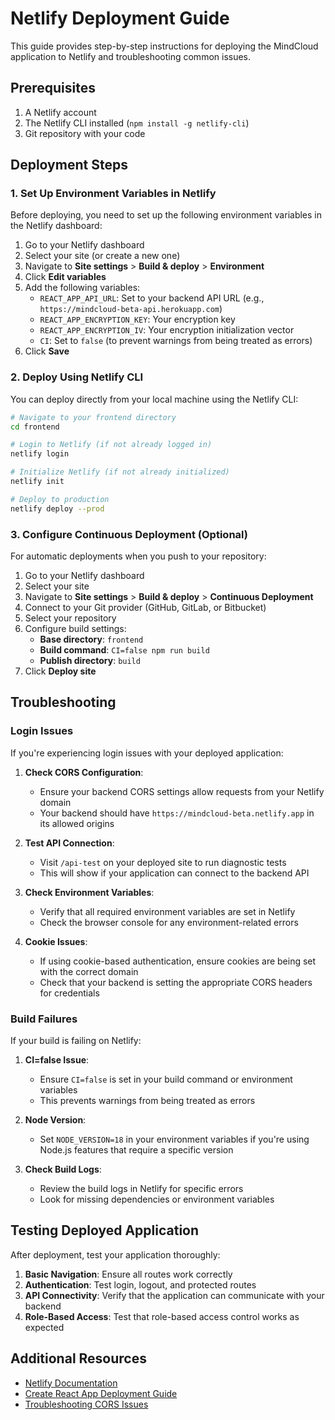 # Netlify Deployment Guide

This guide provides step-by-step instructions for deploying the MindCloud application to Netlify and troubleshooting common issues.

## Prerequisites

1. A Netlify account
2. The Netlify CLI installed (`npm install -g netlify-cli`)
3. Git repository with your code

## Deployment Steps

### 1. Set Up Environment Variables in Netlify

Before deploying, you need to set up the following environment variables in the Netlify dashboard:

1. Go to your Netlify dashboard
2. Select your site (or create a new one)
3. Navigate to **Site settings** > **Build & deploy** > **Environment**
4. Click **Edit variables**
5. Add the following variables:
   - `REACT_APP_API_URL`: Set to your backend API URL (e.g., `https://mindcloud-beta-api.herokuapp.com`)
   - `REACT_APP_ENCRYPTION_KEY`: Your encryption key
   - `REACT_APP_ENCRYPTION_IV`: Your encryption initialization vector
   - `CI`: Set to `false` (to prevent warnings from being treated as errors)
6. Click **Save**

### 2. Deploy Using Netlify CLI

You can deploy directly from your local machine using the Netlify CLI:

```bash
# Navigate to your frontend directory
cd frontend

# Login to Netlify (if not already logged in)
netlify login

# Initialize Netlify (if not already initialized)
netlify init

# Deploy to production
netlify deploy --prod
```

### 3. Configure Continuous Deployment (Optional)

For automatic deployments when you push to your repository:

1. Go to your Netlify dashboard
2. Select your site
3. Navigate to **Site settings** > **Build & deploy** > **Continuous Deployment**
4. Connect to your Git provider (GitHub, GitLab, or Bitbucket)
5. Select your repository
6. Configure build settings:
   - **Base directory**: `frontend`
   - **Build command**: `CI=false npm run build`
   - **Publish directory**: `build`
7. Click **Deploy site**

## Troubleshooting

### Login Issues

If you're experiencing login issues with your deployed application:

1. **Check CORS Configuration**: 
   - Ensure your backend CORS settings allow requests from your Netlify domain
   - Your backend should have `https://mindcloud-beta.netlify.app` in its allowed origins

2. **Test API Connection**:
   - Visit `/api-test` on your deployed site to run diagnostic tests
   - This will show if your application can connect to the backend API

3. **Check Environment Variables**:
   - Verify that all required environment variables are set in Netlify
   - Check the browser console for any environment-related errors

4. **Cookie Issues**:
   - If using cookie-based authentication, ensure cookies are being set with the correct domain
   - Check that your backend is setting the appropriate CORS headers for credentials

### Build Failures

If your build is failing on Netlify:

1. **CI=false Issue**:
   - Ensure `CI=false` is set in your build command or environment variables
   - This prevents warnings from being treated as errors

2. **Node Version**:
   - Set `NODE_VERSION=18` in your environment variables if you're using Node.js features that require a specific version

3. **Check Build Logs**:
   - Review the build logs in Netlify for specific errors
   - Look for missing dependencies or environment variables

## Testing Deployed Application

After deployment, test your application thoroughly:

1. **Basic Navigation**: Ensure all routes work correctly
2. **Authentication**: Test login, logout, and protected routes
3. **API Connectivity**: Verify that the application can communicate with your backend
4. **Role-Based Access**: Test that role-based access control works as expected

## Additional Resources

- [Netlify Documentation](https://docs.netlify.com/)
- [Create React App Deployment Guide](https://create-react-app.dev/docs/deployment/)
- [Troubleshooting CORS Issues](https://developer.mozilla.org/en-US/docs/Web/HTTP/CORS/Errors)
